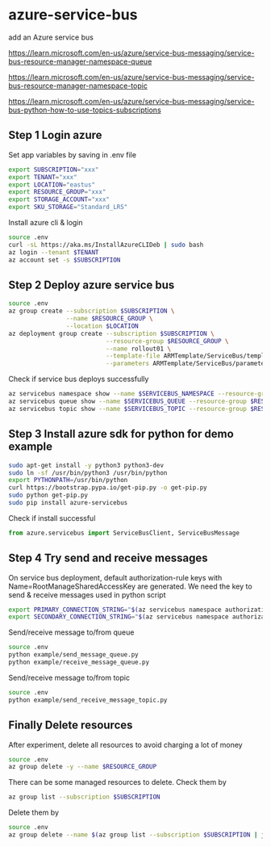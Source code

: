 # azure-service-bus

add an Azure service bus

<https://learn.microsoft.com/en-us/azure/service-bus-messaging/service-bus-resource-manager-namespace-queue>

<https://learn.microsoft.com/en-us/azure/service-bus-messaging/service-bus-resource-manager-namespace-topic>

<https://learn.microsoft.com/en-us/azure/service-bus-messaging/service-bus-python-how-to-use-topics-subscriptions>

## Step 1 Login azure

Set app variables by saving in .env file

```bash
export SUBSCRIPTION="xxx"
export TENANT="xxx"
export LOCATION="eastus"
export RESOURCE_GROUP="xxx"
export STORAGE_ACCOUNT="xxx"
export SKU_STORAGE="Standard_LRS"
```

Install azure cli & login

```bash
source .env
curl -sL https://aka.ms/InstallAzureCLIDeb | sudo bash
az login --tenant $TENANT
az account set -s $SUBSCRIPTION
```

## Step 2 Deploy azure service bus

```bash
source .env
az group create --subscription $SUBSCRIPTION \
                --name $RESOURCE_GROUP \
                --location $LOCATION
az deployment group create --subscription $SUBSCRIPTION \
                           --resource-group $RESOURCE_GROUP \
                           --name rollout01 \
                           --template-file ARMTemplate/ServiceBus/template.json \
                           --parameters ARMTemplate/ServiceBus/parameters.json
```

Check if service bus deploys successfully

```bash
az servicebus namespace show --name $SERVICEBUS_NAMESPACE --resource-group $RESOURCE_GROUP
az servicebus queue show --name $SERVICEBUS_QUEUE --resource-group $RESOURCE_GROUP --namespace-name $SERVICEBUS_NAMESPACE
az servicebus topic show --name $SERVICEBUS_TOPIC --resource-group $RESOURCE_GROUP --namespace-name $SERVICEBUS_NAMESPACE
```

## Step 3 Install azure sdk for python for demo example

```bash
sudo apt-get install -y python3 python3-dev
sudo ln -sf /usr/bin/python3 /usr/bin/python
export PYTHONPATH=/usr/bin/python
curl https://bootstrap.pypa.io/get-pip.py -o get-pip.py
sudo python get-pip.py
sudo pip install azure-servicebus
```

Check if install successful

```python
from azure.servicebus import ServiceBusClient, ServiceBusMessage
```

## Step 4 Try send and receive messages

On service bus deployment, default authorization-rule keys with Name=RootManageSharedAccessKey are generated. We need the key to send & receive messages used in python script

```bash
export PRIMARY_CONNECTION_STRING="$(az servicebus namespace authorization-rule keys list --resource-group $RESOURCE_GROUP --namespace-name $SERVICEBUS_NAMESPACE --name RootManageSharedAccessKey | jq '.primaryConnectionString' | tr -d '"')"
export SECONDARY_CONNECTION_STRING="$(az servicebus namespace authorization-rule keys list --resource-group $RESOURCE_GROUP --namespace-name $SERVICEBUS_NAMESPACE --name RootManageSharedAccessKey | jq '.secondaryConnectionString' | tr -d '"')"
```

Send/receive message to/from queue

```bash
source .env
python example/send_message_queue.py 
python example/receive_message_queue.py 
```

Send/receive message to/from topic

```bash
source .env
python example/send_receive_message_topic.py
```

## Finally Delete resources

After experiment, delete all resources to avoid charging a lot of money

```bash
source .env
az group delete -y --name $RESOURCE_GROUP
```

There can be some managed resources to delete. Check them by

```bash
az group list --subscription $SUBSCRIPTION
```

Delete them by

```bash
source .env
az group delete --name $(az group list --subscription $SUBSCRIPTION | jq '.[].name' | tr -d '"')
```

